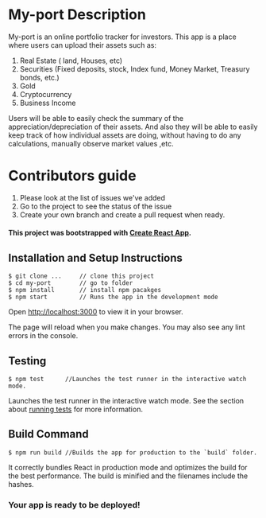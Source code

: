 # My-port Description
My-port is an online portfolio tracker for investors. This app is a place where users can upload their assets such as:
1) Real Estate ( land, Houses, etc)
2) Securities (Fixed deposits, stock, Index fund, Money Market, Treasury bonds, etc.)
3) Gold
4) Cryptocurrency
5) Business Income

Users will be able to easily check the summary of the appreciation/depreciation of their assets. And also they will be able to easily keep track of how individual assets are doing, without having to do any calculations, manually observe market values ,etc. 

# Contributors guide
1) Please look at the list of issues we've added
2) Go to the project to see the status of the issue
3) Create your own branch and create a pull request when ready.


#### This project was bootstrapped with [Create React App](https://github.com/facebook/create-react-app).

## Installation and Setup Instructions

```terminal
$ git clone ...     // clone this project
$ cd my-port        // go to folder
$ npm install       // install npm pacakges
$ npm start         // Runs the app in the development mode
```
Open [http://localhost:3000](http://localhost:3000) to view it in your browser.

The page will reload when you make changes.
You may also see any lint errors in the console.

## Testing
```terminal
$ npm test      //Launches the test runner in the interactive watch mode.
```
Launches the test runner in the interactive watch mode.
See the section about [running tests](https://facebook.github.io/create-react-app/docs/running-tests) for more information.

## Build Command
```terminal
$ npm run build //Builds the app for production to the `build` folder.
```
It correctly bundles React in production mode and optimizes the build for the best performance.
The build is minified and the filenames include the hashes.

### Your app is ready to be deployed!
